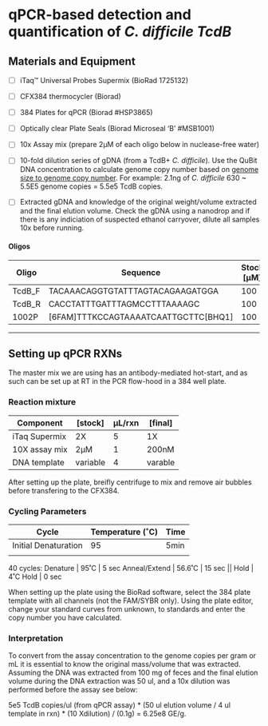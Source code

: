# qPCR-based detection and quantification of *C. difficile TcdB*

## Materials and Equipment

- [ ] iTaq™ Universal Probes Supermix (BioRad 1725132)
- [ ] CFX384 thermocycler (Biorad)
- [ ] 384 Plates for qPCR (Biorad #HSP3865)
- [ ] Optically clear Plate Seals (Biorad Microseal ‘B’ #MSB1001)
- [ ] 10x Assay mix (prepare 2µM of each oligo below in nuclease-free water)
- [ ] 10-fold dilution series of gDNA (from a TcdB+ *C. difficile*). Use the QuBit DNA concentration to calculate genome copy number based on [genome size to genome copy number](http://nebiocalculator.neb.com/#!/dsdnaamt). For example: 2.1ng of <i>C. difficile</i> 630 ~ 5.5E5 genome copies = 5.5e5 TcdB copies.
- [ ] Extracted gDNA and knowledge of the original weight/volume extracted and the final elution volume. Check the gDNA using a nanodrop and if there is any indiciation of suspected ethanol carryover, dilute all samples 10x before running.


#### Oligos
|Oligo|Sequence|Stock [µM]|Working [µM]|Final [nM]|
|-|-|-|-|-|
|TcdB_F|TACAAACAGGTGTATTTAGTACAGAAGATGGA|100|2|200|
|TcdB_R|CACCTATTTGATTTAGMCCTTTAAAAGC|100|2|200|
|1002P|[6FAM]TTTKCCAGTAAAATCAATTGCTTC[BHQ1]|100|2|200|

***

## Setting up qPCR RXNs

The master mix we are using has an antibody-mediated hot-start, and as such can be set up at RT in the PCR flow-hood in a 384 well plate.

### Reaction mixture

|Component|[stock]|µL/rxn|[final]|
|-|-|-|-|
|iTaq Supermix|2X|5|1X|
|10X assay mix|2µM|1|200nM|
|DNA template|variable|4|varable|

After setting up the plate, breifly centrifuge to mix and remove air bubbles before transfering to the CFX384.

### Cycling Parameters

Cycle |	Temperature (˚C)  | Time
------|-------------------|------
Initial Denaturation   |	95	| 5min
||
40 cycles:
Denature | 95˚C | 5 sec
Anneal/Extend | 56.6˚C	| 15 sec
||
Hold	| 4˚C	Hold | 0 sec

When setting up the plate using the BioRad software, select the 384 plate template with all channels (not the FAM/SYBR only). Using the plate editor, change your standard curves from unknown, to standards and enter the copy number you have calculated.

### Interpretation

To convert from the assay concentration to the genome copies per gram or mL it is essential to know the original mass/volume that was extracted. Assuming the DNA was extracted from 100 mg of feces and the final elution volume during the DNA extraction was 50 ul, and a 10x dilution was performed before the assay see below:

5e5 TcdB copies/ul (from qPCR assay) * (50 ul elution volume / 4 ul template in rxn) * (10 Xdilution) / (0.1g) = 6.25e8 GE/g.
